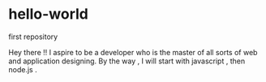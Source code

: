 # hello-world
first repository

Hey there !! I aspire to be a developer who is the master of all sorts of web and application designing. By the way , I will start with javascript , then node.js .
